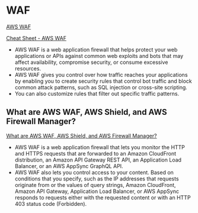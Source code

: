 # WAF

[AWS WAF](https://aws.amazon.com/waf/)

[Cheat Sheet - AWS WAF](https://tutorialsdojo.com/aws-waf)

- AWS WAF is a web application firewall that helps protect your web applications or APIs against common web exploits and bots that may affect availability, compromise security, or consume excessive resources.
- AWS WAF gives you control over how traffic reaches your applications by enabling you to create security rules that control bot traffic and block common attack patterns, such as SQL injection or cross-site scripting.
- You can also customize rules that filter out specific traffic patterns.

## What are AWS WAF, AWS Shield, and AWS Firewall Manager?

[What are AWS WAF, AWS Shield, and AWS Firewall Manager?](https://docs.aws.amazon.com/waf/latest/developerguide/what-is-aws-waf.html)

- AWS WAF is a web application firewall that lets you monitor the HTTP and HTTPS requests that are forwarded to an Amazon CloudFront distribution, an Amazon API Gateway REST API, an Application Load Balancer, or an AWS AppSync GraphQL API.
- AWS WAF also lets you control access to your content. Based on conditions that you specify, such as the IP addresses that requests originate from or the values of query strings, Amazon CloudFront, Amazon API Gateway, Application Load Balancer, or AWS AppSync responds to requests either with the requested content or with an HTTP 403 status code (Forbidden).